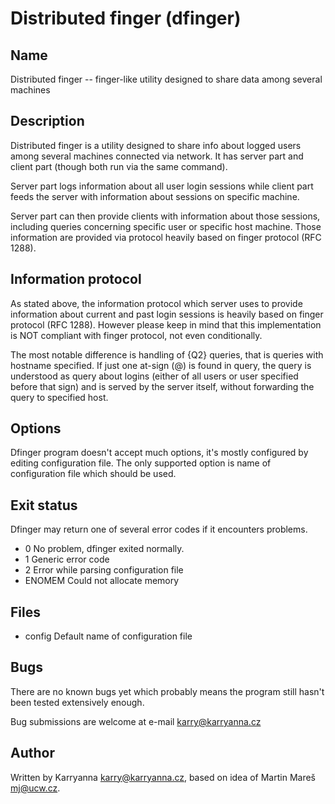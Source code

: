 Distributed finger (dfinger)
============================

Name
----

Distributed finger -- finger-like utility designed to share data among several machines

Description
-----------

Distributed finger is a utility designed to share info about logged users among several
machines connected via network. It has server part and client part (though both run via
the same command).

Server part logs information about all user login sessions while client part feeds the
server with information about sessions on specific machine.

Server part can then provide clients with information about those sessions, including
queries concerning specific user or specific host machine. Those information are provided
via protocol heavily based on finger protocol (RFC 1288).

Information protocol
--------------------

As stated above, the information protocol which server uses to provide information
about current and past login sessions is heavily based on finger protocol (RFC 1288).
However please keep in mind that this implementation is NOT compliant with finger protocol,
not even conditionally.

The most notable difference is handling of {Q2} queries, that is queries with hostname
specified. If just one at-sign (@) is found in query, the query is understood as query
about logins (either of all users or user specified before that sign) and is served by
the server itself, without forwarding the query to specified host.

Options
-------

Dfinger program doesn't accept much options, it's mostly configured by editing
configuration file. The only supported option is name of configuration file which
should be used.

Exit status
-----------

Dfinger may return one of several error codes if it encounters problems.

* 0	No problem, dfinger exited normally.
* 1	Generic error code
* 2	Error while parsing configuration file
* ENOMEM	Could not allocate memory

Files
-----

* config	Default name of configuration file

Bugs
----

There are no known bugs yet which probably means the program still hasn't been tested
extensively enough.

Bug submissions are welcome at e-mail <karry@karryanna.cz>

Author
------

Written by Karryanna <karry@karryanna.cz>, based on idea of Martin Mareš <mj@ucw.cz>.
